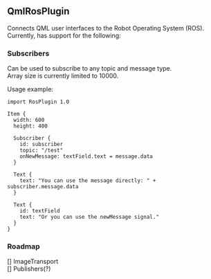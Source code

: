 ## QmlRosPlugin
Connects QML user interfaces to the Robot Operating System (ROS).  
Currently, has support for the following:

### Subscribers
Can be used to subscribe to any topic and message type.  
Array size is currently limited to 10000.

Usage example:
```
import RosPlugin 1.0

Item {
  width: 600
  height: 400
  
  Subscriber {
    id: subscriber
    topic: "/test"
    onNewMessage: textField.text = message.data 
  }
  
  Text {
    text: "You can use the message directly: " + subscriber.message.data
  }
  
  Text {
    id: textField
    text: "Or you can use the newMessage signal."
  }
}
```


### Roadmap
[] ImageTransport   
[] Publishers(?)  

